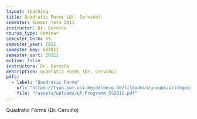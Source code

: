 ```yaml
---
layout: teaching
title: Quadratic Forms (Dr. Cerviño)
semester: Summer term 2011
instructor: Dr. Cerviño
course_type: Seminar
semester_term: SS
semester_year: 2011
semester_key: SS2011
semester_sort: 20111
active: false
instructors: Dr. Cerviño
description: Quadratic Forms (Dr. Cerviño)
pdfs:
  - label: "Quadratic Forms"
    url: "https://typo.iwr.uni-heidelberg.de/fileadmin/groups/arithgeo/templates/data/Seminare/qF_Programm_SS2011.pdf"
    file: "/assets/uploads/qF_Programm_SS2011.pdf"
---
```


Quadratic Forms (Dr. Cerviño)

